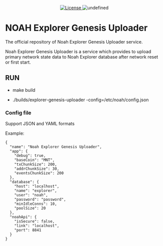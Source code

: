 <p align="center" style="text-align: center;">
    <a href="https://github.com/noah-blockchain/explorer-genesis-uploader/blob/master/LICENSE">
        <img src="https://img.shields.io/packagist/l/doctrine/orm.svg" alt="License">
    </a>
    <img alt="undefined" src="https://img.shields.io/github/last-commit/noah-blockchain/explorer-genesis-uploader.svg">
</p>

# NOAH Explorer Genesis Uploader

The official repository of Noah Explorer Genesis Uploader service.

Noah Explorer Genesis Uploader is a service which provides to upload primary network state data to Noah Explorer database after network reset or first start.

## RUN

- make build

- ./builds/explorer-genesis-uploader -config=/etc/noah/config.json 

### Config file

Support JSON and YAML formats 

Example:

```
{
  "name": "Noah Explorer Genesis Uploader",
  "app": {
    "debug": true,
    "baseCoin": "MNT",
    "txChunkSize": 200,
    "addrChunkSize": 30,
    "eventsChunkSize": 200
  },
  "database": {
    "host": "localhost",
    "name": "explorer",
    "user": "noah",
    "password": "password",
    "minIdleConns": 10,
    "poolSize": 20
  },
  "noahApi": {
    "isSecure": false,
    "link": "localhost",
    "port": 8841
  }
}
```